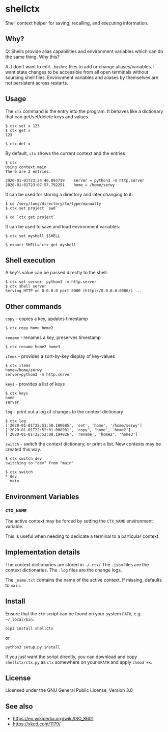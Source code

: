 
# shellctx

Shell context helper for saving, recalling, and executing information.

## Why?

Q: Shells provide alias capabilities and environment variables which 
   can do the same thing. Why this?

A: I don't want to edit `.bashrc` files to add or change aliases/variables. 
   I want state changes to be accessible from all open terminals without 
   sourcing shell files. Environment variables and aliases by themselves 
   are not persistent across restarts.


## Usage

The `ctx` command is the entry into the program. It behaves like a dictionary
that can get/set/delete keys and values.

    $ ctx set x 123
    $ ctx get x
    123

    $ ctx del x


By default, `ctx` shows the current context and the entries

    $ ctx
    Using context main
    There are 2 entries.

    2020-01-01T23:24:40.893719    server = python3 -m http.server
    2020-01-01T23:07:57.792251    home = /home/serwy

It can be used for storing a directory and later changing to it:

    $ cd /very/long/directory/to/type/manually
    $ ctx set project `pwd`

    $ cd `ctx get project`

It can be used to save and load environment variables:

    $ ctx set myshell $SHELL

    $ export SHELL=`ctx get myshell`

## Shell execution

A key's value can be passed directly to the shell:

    $ ctx set server  python3 -m http.server
    $ ctx shell server
    Serving HTTP on 0.0.0.0 port 8000 (http://0.0.0.0:8000/) ...


## Other commands

`copy` - copies a key, updates timestamp

    $ ctx copy home home2

`rename` - renames a key, preserves timestamp

    $ ctx rename home2 home3

`items` - provides a sort-by-key display of key-values

    $ ctx items
    home=/home/serwy
    server=python3 -m http.server

`keys` - provides a list of keys

    $ ctx keys
    home
    server

`log` - print out a log of changes to the context dictionary

    $ ctx log
    ['2020-01-01T22:51:50.180685', 'set', 'home', '/home/serwy']
    ['2020-01-01T22:52:01.008981', 'copy', 'home', 'home2']
    ['2020-01-01T22:52:08.194826', 'rename', 'home2', 'home3']


`switch` - switch the context dictionary, or print a list.
New contexts may be created this way.

    $ ctx switch dev
    switching to "dev" from "main"

    $ ctx switch
    * dev
      main


## Environment Variables

### `CTX_NAME`

The active context may be forced by setting the `CTX_NAME` environment variable.

This is useful when needing to dedicate a terminal to a particular context.


## Implementation details

The context dictionaries are stored in `~/.ctx/`
The `.json` files are the context dictionaries.
The `.log` files are the change logs.

The `_name.txt` contains the name of the active context.
If missing, defaults to `main`.


## Install

Ensure that the `ctx` script can be found on your system `PATH`,
e.g. `~/.local/bin`.

    pip3 install shellctx

or

    python3 setup.py install

If you just want the script directly, you can download and copy
`shellctx/ctx.py` as `ctx` somewhere on your `$PATH` and apply `chmod +x`.


## License

Licensed under the GNU General Public License, Version 3.0


## See also

* https://en.wikipedia.org/wiki/ISO_8601
* https://xkcd.com/1179/
